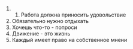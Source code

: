 1. 1. Работа должна приносить удовольствие
2. Обязательно нужно отдыхать
3. Хочешь что-то - попроси
4. Движение - это жизнь
5. Каждый имеет право на собственное мнени





